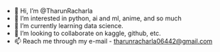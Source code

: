 - 👋 Hi, I’m @TharunRacharla
- 👀 I’m interested in python, ai and ml, anime, and so much
- 🌱 I’m currently learning data science.
- 💞️ I’m looking to collaborate on kaggle, github, etc.
- 📫 Reach me through my e-mail - tharunracharla06442@gmail.com

<!---
TharunRacharla/TharunRacharla is a ✨ special ✨ repository because its `README.md` (this file) appears on your GitHub profile.
You can click the Preview link to take a look at your changes.
--->
